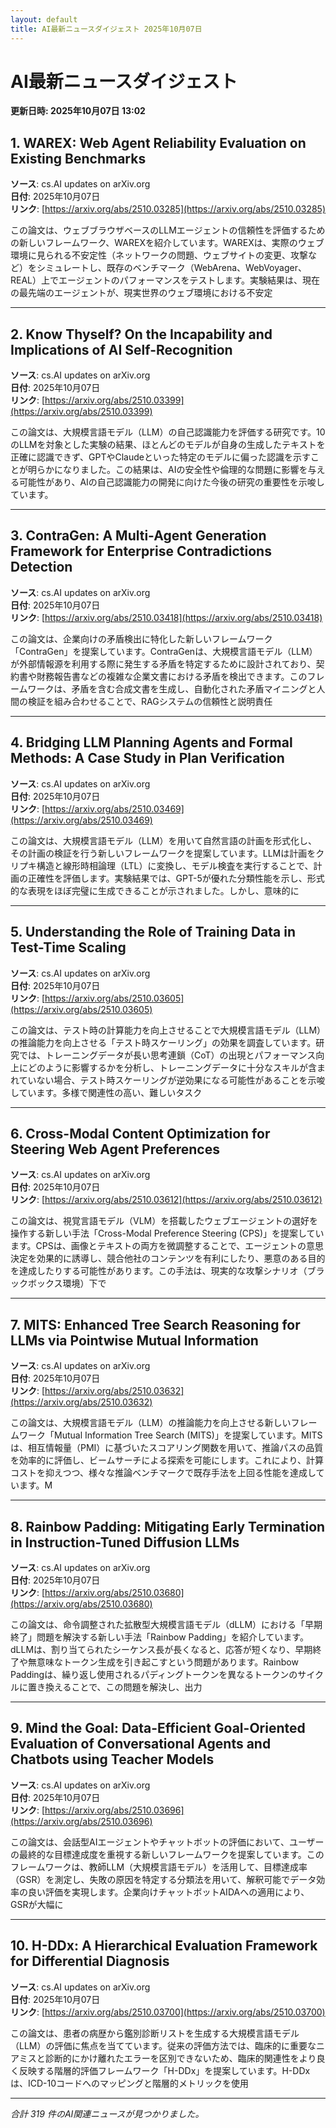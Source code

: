 ```yaml
---
layout: default
title: AI最新ニュースダイジェスト 2025年10月07日
---
```


# AI最新ニュースダイジェスト
**更新日時: 2025年10月07日 13:02**

## 1. WAREX: Web Agent Reliability Evaluation on Existing Benchmarks

**ソース**: cs.AI updates on arXiv.org  
**日付**: 2025年10月07日  
**リンク**: [https://arxiv.org/abs/2510.03285](https://arxiv.org/abs/2510.03285)  

この論文は、ウェブブラウザベースのLLMエージェントの信頼性を評価するための新しいフレームワーク、WAREXを紹介しています。WAREXは、実際のウェブ環境に見られる不安定性（ネットワークの問題、ウェブサイトの変更、攻撃など）をシミュレートし、既存のベンチマーク（WebArena、WebVoyager、REAL）上でエージェントのパフォーマンスをテストします。実験結果は、現在の最先端のエージェントが、現実世界のウェブ環境における不安定  

---

## 2. Know Thyself? On the Incapability and Implications of AI Self-Recognition

**ソース**: cs.AI updates on arXiv.org  
**日付**: 2025年10月07日  
**リンク**: [https://arxiv.org/abs/2510.03399](https://arxiv.org/abs/2510.03399)  

この論文は、大規模言語モデル（LLM）の自己認識能力を評価する研究です。10のLLMを対象とした実験の結果、ほとんどのモデルが自身の生成したテキストを正確に認識できず、GPTやClaudeといった特定のモデルに偏った認識を示すことが明らかになりました。この結果は、AIの安全性や倫理的な問題に影響を与える可能性があり、AIの自己認識能力の開発に向けた今後の研究の重要性を示唆しています。
  

---

## 3. ContraGen: A Multi-Agent Generation Framework for Enterprise Contradictions Detection

**ソース**: cs.AI updates on arXiv.org  
**日付**: 2025年10月07日  
**リンク**: [https://arxiv.org/abs/2510.03418](https://arxiv.org/abs/2510.03418)  

この論文は、企業向けの矛盾検出に特化した新しいフレームワーク「ContraGen」を提案しています。ContraGenは、大規模言語モデル（LLM）が外部情報源を利用する際に発生する矛盾を特定するために設計されており、契約書や財務報告書などの複雑な企業文書における矛盾を検出できます。このフレームワークは、矛盾を含む合成文書を生成し、自動化された矛盾マイニングと人間の検証を組み合わせることで、RAGシステムの信頼性と説明責任  

---

## 4. Bridging LLM Planning Agents and Formal Methods: A Case Study in Plan Verification

**ソース**: cs.AI updates on arXiv.org  
**日付**: 2025年10月07日  
**リンク**: [https://arxiv.org/abs/2510.03469](https://arxiv.org/abs/2510.03469)  

この論文は、大規模言語モデル（LLM）を用いて自然言語の計画を形式化し、その計画の検証を行う新しいフレームワークを提案しています。LLMは計画をクリプキ構造と線形時相論理（LTL）に変換し、モデル検査を実行することで、計画の正確性を評価します。実験結果では、GPT-5が優れた分類性能を示し、形式的な表現をほぼ完璧に生成できることが示されました。しかし、意味的に  

---

## 5. Understanding the Role of Training Data in Test-Time Scaling

**ソース**: cs.AI updates on arXiv.org  
**日付**: 2025年10月07日  
**リンク**: [https://arxiv.org/abs/2510.03605](https://arxiv.org/abs/2510.03605)  

この論文は、テスト時の計算能力を向上させることで大規模言語モデル（LLM）の推論能力を向上させる「テスト時スケーリング」の効果を調査しています。研究では、トレーニングデータが長い思考連鎖（CoT）の出現とパフォーマンス向上にどのように影響するかを分析し、トレーニングデータに十分なスキルが含まれていない場合、テスト時スケーリングが逆効果になる可能性があることを示唆しています。多様で関連性の高い、難しいタスク  

---

## 6. Cross-Modal Content Optimization for Steering Web Agent Preferences

**ソース**: cs.AI updates on arXiv.org  
**日付**: 2025年10月07日  
**リンク**: [https://arxiv.org/abs/2510.03612](https://arxiv.org/abs/2510.03612)  

この論文は、視覚言語モデル（VLM）を搭載したウェブエージェントの選好を操作する新しい手法「Cross-Modal Preference Steering (CPS)」を提案しています。CPSは、画像とテキストの両方を微調整することで、エージェントの意思決定を効果的に誘導し、競合他社のコンテンツを有利にしたり、悪意のある目的を達成したりする可能性があります。この手法は、現実的な攻撃シナリオ（ブラックボックス環境）下で  

---

## 7. MITS: Enhanced Tree Search Reasoning for LLMs via Pointwise Mutual Information

**ソース**: cs.AI updates on arXiv.org  
**日付**: 2025年10月07日  
**リンク**: [https://arxiv.org/abs/2510.03632](https://arxiv.org/abs/2510.03632)  

この論文は、大規模言語モデル（LLM）の推論能力を向上させる新しいフレームワーク「Mutual Information Tree Search (MITS)」を提案しています。MITSは、相互情報量（PMI）に基づいたスコアリング関数を用いて、推論パスの品質を効率的に評価し、ビームサーチによる探索を可能にします。これにより、計算コストを抑えつつ、様々な推論ベンチマークで既存手法を上回る性能を達成しています。M  

---

## 8. Rainbow Padding: Mitigating Early Termination in Instruction-Tuned Diffusion LLMs

**ソース**: cs.AI updates on arXiv.org  
**日付**: 2025年10月07日  
**リンク**: [https://arxiv.org/abs/2510.03680](https://arxiv.org/abs/2510.03680)  

この論文は、命令調整された拡散型大規模言語モデル（dLLM）における「早期終了」問題を解決する新しい手法「Rainbow Padding」を紹介しています。dLLMは、割り当てられたシーケンス長が長くなると、応答が短くなり、早期終了や無意味なトークン生成を引き起こすという問題があります。Rainbow Paddingは、繰り返し使用されるパディングトークンを異なるトークンのサイクルに置き換えることで、この問題を解決し、出力  

---

## 9. Mind the Goal: Data-Efficient Goal-Oriented Evaluation of Conversational Agents and Chatbots using Teacher Models

**ソース**: cs.AI updates on arXiv.org  
**日付**: 2025年10月07日  
**リンク**: [https://arxiv.org/abs/2510.03696](https://arxiv.org/abs/2510.03696)  

この論文は、会話型AIエージェントやチャットボットの評価において、ユーザーの最終的な目標達成度を重視する新しいフレームワークを提案しています。このフレームワークは、教師LLM（大規模言語モデル）を活用して、目標達成率（GSR）を測定し、失敗の原因を特定する分類法を用いて、解釈可能でデータ効率の良い評価を実現します。企業向けチャットボットAIDAへの適用により、GSRが大幅に  

---

## 10. H-DDx: A Hierarchical Evaluation Framework for Differential Diagnosis

**ソース**: cs.AI updates on arXiv.org  
**日付**: 2025年10月07日  
**リンク**: [https://arxiv.org/abs/2510.03700](https://arxiv.org/abs/2510.03700)  

この論文は、患者の病歴から鑑別診断リストを生成する大規模言語モデル（LLM）の評価に焦点を当てています。従来の評価方法では、臨床的に重要なニアミスと診断的にかけ離れたエラーを区別できないため、臨床的関連性をより良く反映する階層的評価フレームワーク「H-DDx」を提案しています。H-DDxは、ICD-10コードへのマッピングと階層的メトリックを使用  

---

*合計 319 件のAI関連ニュースが見つかりました。*
